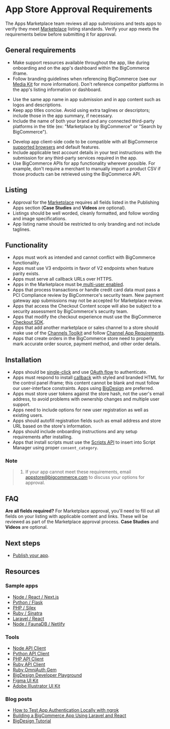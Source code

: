 # App Store Approval Requirements



The Apps Marketplace team reviews all app submissions and tests apps to verify they meet [Marketplace](https://www.bigcommerce.com/apps/) listing standards. Verify your app meets the requirements below before submitting it for approval.

## General requirements

- Make support resources available throughout the app, like during onboarding and on the app's dashboard within the BigCommerce iframe.
- Follow branding guidelines when referencing BigCommerce (see our [Media Kit](https://www.bigcommerce.com/press/media-kit/) for more information).
Don't reference competitor platforms in the app's listing information or dashboard.
* Use the same app name in app submission and in app content such as logos and descriptions.
* Keep app titles concise. Avoid using extra taglines or descriptors; include those in the app summary, if necessary.
* Include the name of both your brand and any connected third-party platforms in the title (ex:
"Marketplace by BigCommerce" or "Search by BigCommerce").
- Develop app client-side code to be compatible with all BigCommerce [supported browsers](https://support.bigcommerce.com/s/article/Themes-Supported-Browsers) and default features.
- Include applicable test account details in your test instructions with the submission for any third-party services required in the app.
- Use BigCommerce APIs for app functionality wherever possible. For example, don't require a merchant to manually import a product CSV if those products can be retrieved using the BigCommerce API.


## Listing

* Approval for the [Marketplace](https://www.bigcommerce.com/apps/) requires all fields listed in the Publishing Apps section (**Case Studies** and **Videos** are optional).
* Listings should be well worded, cleanly formatted, and follow wording and image specifications.
* App listing name should be restricted to only branding and not include taglines.

## Functionality

* Apps must work as intended and cannot conflict with BigCommerce functionality.
* Apps must use V3 endpoints in favor of V2 endpoints when feature parity exists.
* Apps must serve all callback URLs over HTTPS.
* Apps in the Marketplace must be[ multi-user enabled](https://developer.bigcommerce.com/api-docs/apps/guide/users).
* Apps that process transactions or handle credit card data must pass a PCI Compliance review by BigCommerce's security team. New payment gateway app submissions may not be accepted for Marketplace review.
* Apps that access the Checkout Content scope will also be subject to a security assessment by BigCommerce's security team.
* Apps that modify the checkout experience must use the BigCommerce [Checkout SDK](https://developer.bigcommerce.com/stencil-docs/customizing-checkout/checkout-sdk).
* Apps that add another marketplace or sales channel to a store should make use of the [Channels Toolkit](https://developer.bigcommerce.com/api-docs/channels/guide/building-channel-apps) and follow [Channel App Requirements](https://developer.bigcommerce.com/api-docs/channels/guide/channel-app-requirements).
* Apps that create orders in the BigCommerce store need to properly mark accurate order source, payment method, and other order details.

## Installation

* Apps should be [single-click](https://developer.bigcommerce.com/api-docs/apps/guide/types#single-click) and use [OAuth flow](https://developer.bigcommerce.com/api-docs/apps/guide/auth) to authenticate.
* Apps must respond to install [callback](https://developer.bigcommerce.com/api-docs/apps/guide/callbacks) with styled and branded HTML for the control panel iframe; this content cannot be blank and must follow our user-interface constraints. Apps using [BigDesign](https://design.bigcommerce.com/components) are preferred.
* Apps must store user tokens against the store hash, not the user's email address, to avoid problems with ownership changes and multiple user support.
* Apps need to include options for new user registration as well as existing users.
* Apps should autofill registration fields such as email address and store URL based on the store's information.
* Apps should include onboarding instructions and any setup requirements after installing.
* Apps that install scripts must use the [Scripts API](https://developer.bigcommerce.com/api-reference/store-management/scripts) to insert into Script Manager using proper `consent_category`.

<div class="HubBlock--callout">
<div class="CalloutBlock--info">
<div class="HubBlock-content">

### Note
> 1. If your app cannot meet these requirements, email <a href="mailto:appstore@bigcommerce.com">appstore@bigcommerce.com</a> to discuss your options for approval.

</div>
</div>
</div>

## FAQ

**Are all fields required?**
For Marketplace approval, you'll need to fill out all fields on your listing with applicable content and links. These will be reviewed as part of the Marketplace approval process. **Case Studies** and **Videos** are optional.

## Next steps
* [Publish your app](https://developer.bigcommerce.com/api-docs/apps/guide/publishing).

## Resources

### Sample apps

* [Node / React / Next.js](https://github.com/bigcommerce/sample-app-nodejs)
* [Python / Flask](https://github.com/bigcommerce/hello-world-app-python-flask)
* [PHP / Silex](https://github.com/bigcommerce/hello-world-app-php-silex)
* [Ruby / Sinatra](https://github.com/bigcommerce/hello-world-app-ruby-sinatra)
* [Laravel / React](https://github.com/bigcommerce/laravel-react-sample-app)
* [Node / FaunaDB / Netlify](https://github.com/bigcommerce/channels-app/)

### Tools

* [Node API Client](https://github.com/bigcommerce/node-bigcommerce/)
* [Python API Client](https://github.com/bigcommerce/bigcommerce-api-python)
* [PHP API Client](https://github.com/bigcommerce/bigcommerce-api-php)
* [Ruby API Client](https://github.com/bigcommerce/bigcommerce-api-ruby)
* [Ruby OmniAuth Gem](https://github.com/bigcommerce/omniauth-bigcommerce)
* [BigDesign Developer Playground](https://developer.bigcommerce.com/big-design/)
* [Figma UI Kit](https://www.figma.com/file/jTVuUkiZ1j3rux8WHG4IKK/BigDesign-UI-Kit?node-id=0%3A1/duplicate)
* [Adobe Illustrator UI Kit](https://design.bigcommerce.com/bigdesign-ui-kit)

### Blog posts

* [How to Test App Authentication Locally with ngrok](https://medium.com/bigcommerce-developer-blog/how-to-test-app-authentication-locally-with-ngrok-149150bfe4cf)
* [Building a BigCommerce App Using Laravel and React](https://medium.com/bigcommerce-developer-blog/building-a-bigcommerce-app-using-laravel-and-react-711ceceb5006)
* [BigDesign Tutorial](https://medium.com/bigcommerce-developer-blog/bigdesign-build-native-looking-uis-with-the-bigcommerce-design-system-fb06a01a24f2)
